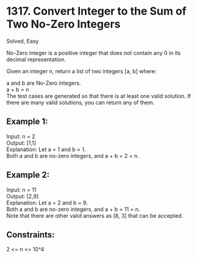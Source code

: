 # 1317. Convert Integer to the Sum of Two No-Zero Integers
Solved, Easy

No-Zero integer is a positive integer that does not contain any 0 in its decimal representation.  

Given an integer n, return a list of two integers [a, b] where:  

a and b are No-Zero integers.  
a + b = n  
The test cases are generated so that there is at least one valid solution. If there are many valid solutions, you can return any of them.  

 

Example 1:
---
Input: n = 2  
Output: [1,1]  
Explanation: Let a = 1 and b = 1.  
Both a and b are no-zero integers, and a + b = 2 = n.  

Example 2:
---
Input: n = 11  
Output: [2,9]  
Explanation: Let a = 2 and b = 9.  
Both a and b are no-zero integers, and a + b = 11 = n.  
Note that there are other valid answers as [8, 3] that can be accepted.  
 

Constraints:
---
2 <= n <= 10^4

